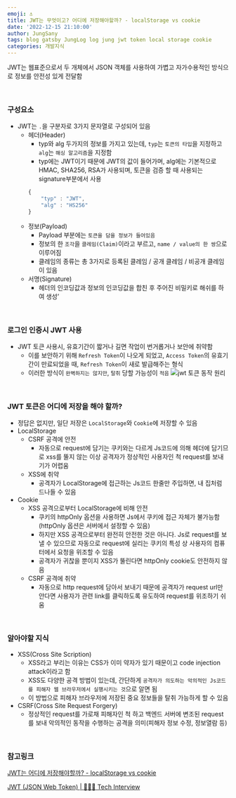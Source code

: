 ```yaml
---
emoji: ⚓️
title: JWT는 무엇이고? 어디에 저장해야할까? - localStorage vs cookie
date: '2022-12-15 21:10:00'
author: JungSany
tags: blog gatsby JungLog log jung jwt token local storage cookie
categories: 개발지식
---
```


JWT는 웹표준으로서 두 개체에서 JSON 객체를 사용하여 가볍고 자가수용적인 방식으로 정보를 안전성 있게 전달함

<br/>

### 구성요소

- JWT는 `.`을 구분자로 3가지 문자열로 구성되어 있음
  - 헤더(Header)
    - typ와 alg 두가지의 정보를 가지고 있는데, `typ`는 `토큰의 타입`을 지정하고 `alg`는 `해싱 알고리즘`을 지정함
    - typ에는 JWT이기 때문에 JWT의 값이 들어가며, alg에는 기본적으로 HMAC, SHA256, RSA가 사용되며, 토큰을 검증 할 때 사용되는 signature부분에서 사용
    ```jsx
    {
    	"typ" : "JWT",
    	"alg" : "HS256"
    }
    ```
  - 정보(Payload)
    - Payload 부분에는 `토큰을 담을 정보가 들어있음`
    - 정보의 한 `조각`을 `클레임(Claim)`이라고 부르고, `name / value의 한 쌍`으로 이루어짐
    - 클레임의 종류는 총 3가지로 등록된 클레임 / 공개 클레임 / 비공개 클레임이 있음
  - 서명(Signature)
    - 헤더의 인코딩값과 정보의 인코딩값을 합친 후 주어진 비밀키로 해쉬를 하여 생성’

<br/>

### 로그인 인증시 JWT 사용

- JWT 토큰 사용시, 유효기간이 짧거나 길면 작업이 번거롭거나 보안에 취약함
  - 이를 보안하기 위해 `Refresh Token`이 나오게 되었고, `Access Token`의 유효기간이 만료되었을 때, `Refresh Token`이 새로 발급해주는 형식
  - 이러한 방식이 `완벽하지는 않지만`, `탈취` 당할 가능성이 `적음`
    ![jwt 토큰 동작 원리](https://camo.githubusercontent.com/0fcc5fdd7d589d975360d4efca148bc26587b912/68747470733a2f2f7374617469632e7061636b742d63646e2e636f6d2f70726f64756374732f393738313738343339353430372f67726170686963732f4230333635335f30385f30322e6a7067)

<br/>

### JWT 토큰은 어디에 저장을 해야 할까?

- 정답은 없지만, 일단 저장은 `LocalStorage`와 `Cookie`에 저장할 수 있음
- LocalStorage
  - CSRF 공격에 안전
    - 자동으로 request에 담기는 쿠키와는 다르게 Js코드에 의해 헤더에 담기므로 xss를 뚤지 않는 이상 공격자가 정상적인 사용자인 척 request를 보내기가 어렵움
  - XSS에 취약
    - 공격자가 LocalStorage에 접근하는 Js코드 한줄만 주입하면, 내 집처럼 드나들 수 있음
- Cookie
  - XSS 공격으로부터 LocalStorage에 비해 안전
    - 쿠키의 httpOnly 옵션을 사용하면 Js에서 쿠키에 접근 자체가 불가능함(httpOnly 옵션은 서버에서 설정할 수 있음)
    - 하지만 XSS 공격으로부터 완전히 안전한 것은 아니다. Js로 request를 보낼 수 있으므로 자동으로 request에 실리는 쿠키의 특성 상 사용자의 컴퓨터에서 요청을 위조할 수 있음
    - 공격자가 귀찮을 뿐이지 XSS가 뚤린다면 httpOnly cookie도 안전하지 않음
  - CSRF 공격에 취약
    - 자동으로 http request에 담아서 보내기 때문에 공격자가 request url만 안다면 사용자가 관련 link를 클릭하도록 유도하여 request를 위조하기 쉬움

<br/>

### 알아야할 지식

- XSS(Cross Site Scription)
  - XSS라고 부리는 이유는 CSS가 이미 약자가 있기 때문이고 code injection attack이라고 함
  - XSS도 다양한 공격 방법이 있는데, 간단하게 `공격자가 의도하는 악의적인 Js코드를 피해자 웹 브라우저에서 실행시키는 것`으로 알면 됨
  - 이 방법으로 피해자 브라우저에 저장된 중요 정보들을 탈취 가능하게 할 수 있음
- CSRF(Cross Site Request Forgery)
  - 정상적인 request를 가로채 피해자인 척 하고 백엔드 서버에 변조된 request를 보내 악의적인 동작을 수행하는 공격을 의미(피해자 정보 수정, 정보열람 등)

<br/>

### 참고링크

[JWT는 어디에 저장해야할까? - localStorage vs cookie](https://velog.io/@0307kwon/JWT%EB%8A%94-%EC%96%B4%EB%94%94%EC%97%90-%EC%A0%80%EC%9E%A5%ED%95%B4%EC%95%BC%ED%95%A0%EA%B9%8C-localStorage-vs-cookie)

[JWT (JSON Web Token) | 👨🏻‍💻 Tech Interview](https://gyoogle.dev/blog/web-knowledge/JWT.html)

<br/>

```toc

```
